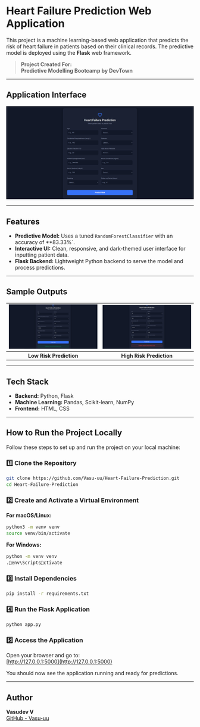 # Heart Failure Prediction Web Application

This project is a machine learning-based web application that predicts the risk of heart failure in patients based on their clinical records. The predictive model is deployed using the **Flask** web framework.

> **Project Created For:**  
> **Predictive Modelling Bootcamp by DevTown**

---

## Application Interface

<img src="Screenshots/s1.PNG" width="800"/>

---

## Features

- **Predictive Model:** Uses a tuned `RandomForestClassifier` with an accuracy of **83.33%`.
- **Interactive UI:** Clean, responsive, and dark-themed user interface for inputting patient data.
- **Flask Backend:** Lightweight Python backend to serve the model and process predictions.

---

## Sample Outputs

| <img src="Screenshots/s2.PNG" width="450"/> | <img src="Screenshots/s3.PNG" width="450"/> |
| :----------------------------------------: | :----------------------------------------: |
| **Low Risk Prediction**                    | **High Risk Prediction**                    |

---

## Tech Stack

- **Backend:** Python, Flask  
- **Machine Learning:** Pandas, Scikit-learn, NumPy  
- **Frontend:** HTML, CSS  

---

## How to Run the Project Locally

Follow these steps to set up and run the project on your local machine:  

### 1️⃣ Clone the Repository
```bash
git clone https://github.com/Vasu-uu/Heart-Failure-Prediction.git
cd Heart-Failure-Prediction
```

### 2️⃣ Create and Activate a Virtual Environment

**For macOS/Linux:**
```bash
python3 -m venv venv
source venv/bin/activate
```

**For Windows:**
```bash
python -m venv venv
.env\Scriptsctivate
```

### 3️⃣ Install Dependencies
```bash
pip install -r requirements.txt
```

### 4️⃣ Run the Flask Application
```bash
python app.py
```

### 5️⃣ Access the Application
Open your browser and go to:  
[http://127.0.0.1:5000](http://127.0.0.1:5000)

You should now see the application running and ready for predictions.

---

## Author

**Vasudev V**  
[GitHub - Vasu-uu](https://github.com/Vasu-uu)
